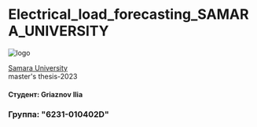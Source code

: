 # Electrical_load_forecasting_SAMARA_UNIVERSITY
![logo](https://ssau.ru/pagefiles/of_docs/Firm%20blocks_left-gorizont_naimenovanie_Rus.png)

[Samara University](https://ssau.ru/) <br/>
master's thesis-2023
#### Студент: Griaznov Ilia <br/>
### Группа: "6231-010402D"
